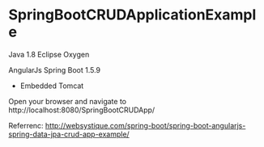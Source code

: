 # SpringBootCRUDApplicationExample

Java 1.8
Eclipse Oxygen

AngularJs
Spring Boot 1.5.9
  - Embedded Tomcat
  
Open your browser and navigate to http://localhost:8080/SpringBootCRUDApp/
  
Referrenc: http://websystique.com/spring-boot/spring-boot-angularjs-spring-data-jpa-crud-app-example/
